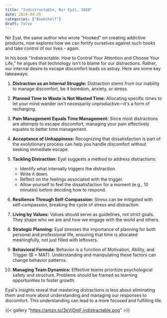 ```yaml
---
title: "Indistractable, Nir Eyal, 2020"
date: 2024-04-29
categories: ["Bookshelf"]
draft: false
---
```


Nir Eyal, the same author who wrote "Hooked" on creating addictive products, now explores how we can fortify ourselves against such hooks and take control of our lives - again.

In his book "Indistractable: How to Control Your Attention and Choose Your Life," he argues that technology isn't to blame for our distractions. Rather, our internal desire to escape discomfort leads us astray. Here are some key takeaways:

1. **Distraction as an Internal Struggle:** Distraction stems from our inability to manage discomfort, be it boredom, anxiety, or stress.
2. **Planned Time to Waste is Not Wasted Time:** Allocating specific times to let your mind wander isn't necessarily unproductive—it's a form of recharging.
3. **Pain Management Equals Time Management:** Since most distractions are attempts to escape discomfort, managing your pain effectively equates to better time management.
4. **Acceptance of Unhappiness:** Recognizing that dissatisfaction is part of the evolutionary process can help you handle discomfort without seeking immediate escape.
5. **Tackling Distraction:** Eyal suggests a method to address distractions:

   - Identify what internally triggers the distraction.
   - Write it down.
   - Reflect on the feelings associated with the trigger.
   - Allow yourself to feel the dissatisfaction for a moment (e.g., 10 minutes) before deciding how to respond.

6. **Resilience Through Self-Compassion:** Stress can be mitigated with self-compassion, breaking the cycle of stress and distraction.
7. **Living by Values:** Values should serve as guidelines, not strict goals. They shape who we are and how we engage with the world and others.
8. **Strategic Planning:** Eyal stresses the importance of planning for both personal and professional life, ensuring that time is allocated meaningfully, not just filled with leftovers.
9. **Behavioral Formula:** Behavior is a function of Motivation, Ability, and Trigger (B = MAT). Understanding and manipulating these factors can change behavior patterns.
10. **Managing Team Dynamics:** Effective teams prioritize psychological safety and structure. Problems should be framed as learning opportunities to foster growth.

Eyal's insights reveal that mastering distractions is less about eliminating them and more about understanding and managing our responses to discomfort. This understanding can lead to a more focused and fulfilling life.

{{< gallery "https://amzn.to/3xVjDmF,indistractable.png" >}}

